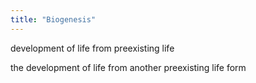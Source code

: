 ```yaml
---
title: "Biogenesis"
---
```

development of life from preexisting life

the development of life from another preexisting life form

